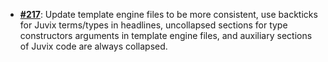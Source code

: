   -  [**#217**](https://github.com/anoma/nspec/pull/217): Update template engine
     files to be more consistent, use backticks for Juvix terms/types in
     headlines, uncollapsed sections for type constructors arguments in template
     engine files, and auxiliary sections of Juvix code are always collapsed.
